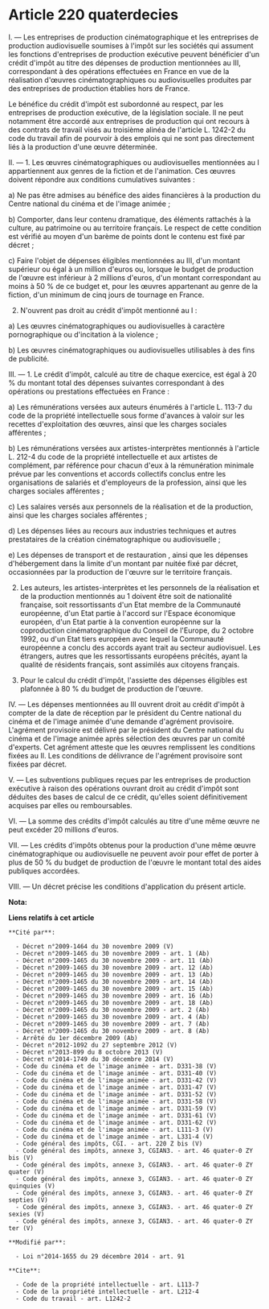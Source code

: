 # Article 220 quaterdecies

I. ― Les entreprises de production cinématographique et les entreprises de production audiovisuelle soumises à l'impôt sur
les sociétés qui assument les fonctions d'entreprises de production exécutive peuvent bénéficier d'un crédit d'impôt au titre
des dépenses de production mentionnées au III, correspondant à des opérations effectuées en France en vue de la réalisation
d'œuvres cinématographiques ou audiovisuelles produites par des entreprises de production établies hors de France. 

Le bénéfice du crédit d'impôt est subordonné au respect, par les entreprises de production exécutive, de la législation
sociale. Il ne peut notamment être accordé aux entreprises de production qui ont recours à des contrats de travail visés au
troisième alinéa de l'article L. 1242-2 du code du travail afin de pourvoir à des emplois qui ne sont pas directement liés à
la production d'une œuvre déterminée. 

II. ― 1. Les œuvres cinématographiques ou audiovisuelles mentionnées au I appartiennent aux genres de la fiction et de
l'animation. Ces œuvres doivent répondre aux conditions cumulatives suivantes : 

a) Ne pas être admises au bénéfice des aides financières à la production du Centre national du cinéma et de l'image animée ; 

b) Comporter, dans leur contenu dramatique, des éléments rattachés à la culture, au patrimoine ou au territoire français. Le
respect de cette condition est vérifié au moyen d'un barème de points dont le contenu est fixé par décret ; 

c) Faire l'objet de dépenses éligibles mentionnées au III, d'un montant supérieur ou égal à un million d'euros ou, lorsque le
budget de production de l'œuvre est inférieur à 2 millions d'euros, d'un montant correspondant au moins à 50 % de ce budget
et, pour les œuvres appartenant au genre de la fiction, d'un minimum de cinq jours de tournage en France. 

2. N'ouvrent pas droit au crédit d'impôt mentionné au I : 

a) Les œuvres cinématographiques ou audiovisuelles à caractère pornographique ou d'incitation à la violence ; 

b) Les œuvres cinématographiques ou audiovisuelles utilisables à des fins de publicité. 

III. ― 1. Le crédit d'impôt, calculé au titre de chaque exercice, est égal à 20 % du montant total des dépenses suivantes
correspondant à des opérations ou prestations effectuées en France : 

a) Les rémunérations versées aux auteurs énumérés à l'article L. 113-7 du code de la propriété intellectuelle sous forme
d'avances à valoir sur les recettes d'exploitation des œuvres, ainsi que les charges sociales afférentes ; 

b) Les rémunérations versées aux artistes-interprètes mentionnés à l'article L. 212-4 du code de la propriété intellectuelle
et aux artistes de complément, par référence pour chacun d'eux à la rémunération minimale prévue par les conventions et
accords collectifs conclus entre les organisations de salariés et d'employeurs de la profession, ainsi que les charges
sociales afférentes ; 

c) Les salaires versés aux personnels de la réalisation et de la production, ainsi que les charges sociales afférentes ; 

d) Les dépenses liées au recours aux industries techniques et autres prestataires de la création cinématographique ou
audiovisuelle ; 

e) Les dépenses de transport et de restauration , ainsi que les dépenses d'hébergement dans la limite d'un montant par nuitée
fixé par décret, occasionnées par la production de l'œuvre sur le territoire français. 

2. Les auteurs, les artistes-interprètes et les personnels de la réalisation et de la production mentionnés au 1 doivent être
soit de nationalité française, soit ressortissants d'un Etat membre de la Communauté européenne, d'un Etat partie à l'accord
sur l'Espace économique européen, d'un Etat partie à la convention européenne sur la coproduction cinématographique du
Conseil de l'Europe, du 2 octobre 1992, ou d'un Etat tiers européen avec lequel la Communauté européenne a conclu des accords
ayant trait au secteur audiovisuel. Les étrangers, autres que les ressortissants européens précités, ayant la qualité de
résidents français, sont assimilés aux citoyens français. 

3. Pour le calcul du crédit d'impôt, l'assiette des dépenses éligibles est plafonnée à 80 % du budget de production de
l'œuvre. 

IV. ― Les dépenses mentionnées au III ouvrent droit au crédit d'impôt à compter de la date de réception par le président du
Centre national du cinéma et de l'image animée d'une demande d'agrément provisoire. L'agrément provisoire est délivré par le
président du Centre national du cinéma et de l'image animée après sélection des œuvres par un comité d'experts. Cet agrément
atteste que les œuvres remplissent les conditions fixées au II. Les conditions de délivrance de l'agrément provisoire sont
fixées par décret.

V. ― Les subventions publiques reçues par les entreprises de production exécutive à raison des opérations ouvrant droit au
crédit d'impôt sont déduites des bases de calcul de ce crédit, qu'elles soient définitivement acquises par elles ou
remboursables. 

VI. ― La somme des crédits d'impôt calculés au titre d'une même œuvre ne peut excéder 20 millions d'euros. 

VII. ― Les crédits d'impôts obtenus pour la production d'une même œuvre cinématographique ou audiovisuelle ne peuvent avoir
pour effet de porter à plus de 50 % du budget de production de l'œuvre le montant total des aides publiques accordées. 

VIII. ― Un décret précise les conditions d'application du présent article.

**Nota:**



**Liens relatifs à cet article**

	**Cité par**:

	  - Décret n°2009-1464 du 30 novembre 2009 (V)
	  - Décret n°2009-1465 du 30 novembre 2009 - art. 1 (Ab)
	  - Décret n°2009-1465 du 30 novembre 2009 - art. 11 (Ab)
	  - Décret n°2009-1465 du 30 novembre 2009 - art. 12 (Ab)
	  - Décret n°2009-1465 du 30 novembre 2009 - art. 13 (Ab)
	  - Décret n°2009-1465 du 30 novembre 2009 - art. 14 (Ab)
	  - Décret n°2009-1465 du 30 novembre 2009 - art. 15 (Ab)
	  - Décret n°2009-1465 du 30 novembre 2009 - art. 16 (Ab)
	  - Décret n°2009-1465 du 30 novembre 2009 - art. 18 (Ab)
	  - Décret n°2009-1465 du 30 novembre 2009 - art. 2 (Ab)
	  - Décret n°2009-1465 du 30 novembre 2009 - art. 4 (Ab)
	  - Décret n°2009-1465 du 30 novembre 2009 - art. 7 (Ab)
	  - Décret n°2009-1465 du 30 novembre 2009 - art. 8 (Ab)
	  - Arrêté du 1er décembre 2009 (Ab)
	  - Décret n°2012-1092 du 27 septembre 2012 (V)
	  - Décret n°2013-899 du 8 octobre 2013 (V)
	  - Décret n°2014-1749 du 30 décembre 2014 (V)
	  - Code du cinéma et de l'image animée - art. D331-38 (V)
	  - Code du cinéma et de l'image animée - art. D331-40 (V)
	  - Code du cinéma et de l'image animée - art. D331-42 (V)
	  - Code du cinéma et de l'image animée - art. D331-47 (V)
	  - Code du cinéma et de l'image animée - art. D331-52 (V)
	  - Code du cinéma et de l'image animée - art. D331-58 (V)
	  - Code du cinéma et de l'image animée - art. D331-59 (V)
	  - Code du cinéma et de l'image animée - art. D331-61 (V)
	  - Code du cinéma et de l'image animée - art. D331-62 (V)
	  - Code du cinéma et de l'image animée - art. L111-3 (V)
	  - Code du cinéma et de l'image animée - art. L331-4 (V)
	  - Code général des impôts, CGI. - art. 220 Z bis (V)
	  - Code général des impôts, annexe 3, CGIAN3. - art. 46 quater-0 ZY bis (V)
	  - Code général des impôts, annexe 3, CGIAN3. - art. 46 quater-0 ZY quater (V)
	  - Code général des impôts, annexe 3, CGIAN3. - art. 46 quater-0 ZY quinquies (V)
	  - Code général des impôts, annexe 3, CGIAN3. - art. 46 quater-0 ZY septies (V)
	  - Code général des impôts, annexe 3, CGIAN3. - art. 46 quater-0 ZY sexies (V)
	  - Code général des impôts, annexe 3, CGIAN3. - art. 46 quater-0 ZY ter (V)

	**Modifié par**:

	  - Loi n°2014-1655 du 29 décembre 2014 - art. 91

	**Cite**:

	  - Code de la propriété intellectuelle - art. L113-7
	  - Code de la propriété intellectuelle - art. L212-4
	  - Code du travail - art. L1242-2
